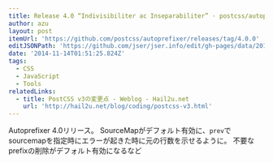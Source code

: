 ```yaml
---
title: Release 4.0 “Indivisibiliter ac Inseparabiliter” · postcss/autoprefixer
author: azu
layout: post
itemUrl: 'https://github.com/postcss/autoprefixer/releases/tag/4.0.0'
editJSONPath: 'https://github.com/jser/jser.info/edit/gh-pages/data/2014/11/index.json'
date: '2014-11-14T01:51:25.824Z'
tags:
  - CSS
  - JavaScript
  - Tools
relatedLinks:
  - title: PostCSS v3の変更点 - Weblog - Hail2u.net
    url: 'http://hail2u.net/blog/coding/postcss-v3.html'
---
```

Autoprefixer 4.0リリース。 SourceMapがデフォルト有効に、`prev`でsourcemapを指定時にエラーが起きた時に元の行数を示せるように。 不要なprefixの削除がデフォルト有効になるなど
